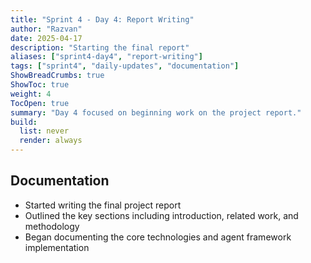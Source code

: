 ```yaml
---
title: "Sprint 4 - Day 4: Report Writing"
author: "Razvan"
date: 2025-04-17
description: "Starting the final report"
aliases: ["sprint4-day4", "report-writing"]
tags: ["sprint4", "daily-updates", "documentation"]
ShowBreadCrumbs: true
ShowToc: true
weight: 4
TocOpen: true
summary: "Day 4 focused on beginning work on the project report."
build:
  list: never
  render: always
---
```


## Documentation
- Started writing the final project report
- Outlined the key sections including introduction, related work, and methodology
- Began documenting the core technologies and agent framework implementation
